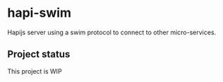 # hapi-swim
Hapijs server using a swim protocol to connect to other micro-services.

## Project status

This project is WIP


